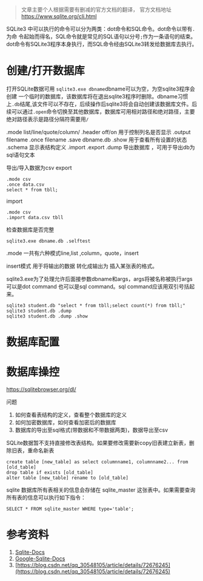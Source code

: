 
> 文章主要个人根据需要有删减的官方文档的翻译，
> 官方文档地址 https://www.sqlite.org/cli.html

  SQLite3 中可以执行的命令可以分为两类：dot命令和SQL命令。dot命令以带有`.`为命
令起始而得名，SQL命令就是常见的SQL语句以分号`;`作为一条语句的结束。dot命令有SQLite3程序本身执行，而SQL命令经由SQLite3转发给数据库去执行。

# 创建/打开数据库

  打开SQLite数据可用 `sqlite3.exe dbname`dbname可以为空，为空sqlite3程序会创建
一个临时的数据库，该数据库将在退出sqlite3程序时删除。dbname习惯上`.db`结尾,该文件可以不存在，后续操作后sqlite3将会自动创建该数据库文件。后续可以通过`.open`命令切换至其他数据库，数据库可用相对路径和绝对路径，主要绝对路径表示是路径分隔符需要用`/`


.mode list/line/quote/column/
.header off/on 用于控制列名是否显示
.output filename
.once filename 
.save dbname.db
.show 用于查看所有设置的状态 
.schema 显示表结构定义
.import 
.export 
.dump 导出数据库 ，可用于导出db为sql语句文本

导出/导入数据为csv
export
```
.mode csv
.once data.csv
select * from tbll;
```

import
```
.mode csv
.import data.csv tbll
```


检查数据库是否完整
```
sqlite3.exe dbname.db .selftest
```

.mode 一共有六种模式line,list ,column，quote，insert

insert模式 用于将输出的数据 转化成输出为 插入某张表的格式。

sqlite3.exe为了处理允许后面接参数dbname和args，args将被名称被执行args可以是dot command 也可以是sql command。sql command应该用双引号括起来。
```
sqlite3 student.db "select * from tbll;select count(*) from tbll;"
sqlite3 student.db .dump
sqlite3 student.db .dump .show
```


# 数据库配置

# 数据库操控

https://sqlitebrowser.org/dl/



问题
1. 如何查看表结构的定义，查看整个数据库的定义
2. 如何加密数据库，如何查看加密后的数据库
3. 数据库的导出至sql格式(带数据和不带数据两类)，数据导出至csv


SQLite数据暂不支持直接修改表结构。如果要修改需要新copy旧表建立新表，删除旧表，重命名新表

```
create table [new_table] as select columnname1, columnname2... from [old_table]
drop table if exists [old_table]
alter table [new_table] rename to [old_table]
```


sqlite 数据库所有表相关的信息会存储在 sqlite_master 这张表中。如果需要查询所有表的信息可以执行如下指令：

```
SELECT * FROM sqlite_master WHERE type='table';
```

# 参考资料
1. [Sqlite-Docs](https://www.sqlite.org/cli.html)
2. [Google-Sqlite-Docs](https://developer.android.com/studio/command-line/sqlite3)
3. [https://blog.csdn.net/qq_30548105/article/details/72676245](https://blog.csdn.net/qq_30548105/article/details/72676245)